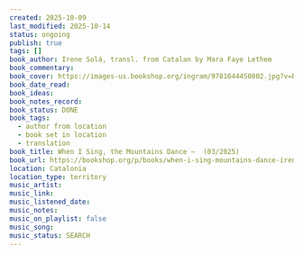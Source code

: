 ```yaml
---
created: 2025-10-09
last_modified: 2025-10-14
status: ongoing
publish: true
tags: []
book_author: Irene Solá, transl. from Catalan by Mara Faye Lethem
book_commentary:
book_cover: https://images-us.bookshop.org/ingram/9781644450802.jpg?v=bd277062568a941208af4c6b547428af
book_date_read:
book_ideas:
book_notes_record:
book_status: DONE
book_tags:
  - author from location
  - book set in location
  - translation
book_title: When I Sing, the Mountains Dance —  (03/2025)
book_url: https://bookshop.org/p/books/when-i-sing-mountains-dance-irene-sola/16807521?gad_source=1&gbraid=0AAAAACfld40jxc44OyGeF4mnWhckug_JJ&gclid=CjwKCAjwnPS-BhBxEiwAZjMF0oi1VlgK4rTx5R-LJQIftqcG26CXb-t7WMqeXNCHmTGRUKFdDzAmxhoCy_MQAvD_BwE
location: Catalonia
location_type: territory
music_artist:
music_link:
music_listened_date:
music_notes:
music_on_playlist: false
music_song:
music_status: SEARCH
---
```


